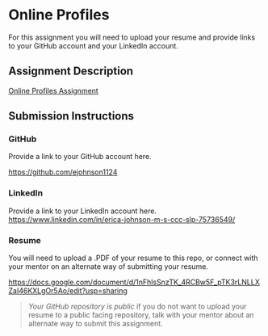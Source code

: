 # Online Profiles
For this assignment you will need to upload your resume and provide links to your GitHub account and your LinkedIn account.

## Assignment Description
[Online Profiles Assignment](https://education.launchcode.org/liftoff/modules/assignments/online-profiles)

## Submission Instructions
 
### GitHub
Provide a link to your GitHub account here.

https://github.com/ejohnson1124
 
### LinkedIn
Provide a link to your LinkedIn account here.
https://www.linkedin.com/in/erica-johnson-m-s-ccc-slp-75736549/


### Resume
You will need to upload a .PDF of your resume to this repo, or connect with your mentor on an alternate way of submitting your resume.

https://docs.google.com/document/d/1nFhlsSnzTK_4RCBw5F_pTK3rLNLLXZaI46KXLgOr5Ao/edit?usp=sharing

> *Your GitHub repository is public* if you do not want to upload your resume to a public facing repository, talk with your mentor about an alternate way to submit this assignment.

